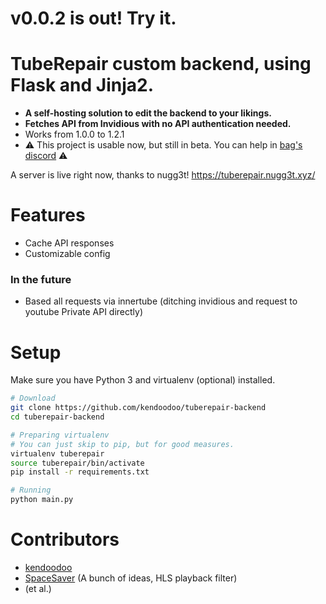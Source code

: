 # v0.0.2 is out! Try it.
# TubeRepair custom backend, using Flask and Jinja2.
- __A self-hosting solution to edit the backend to your likings.__
- __Fetches API from Invidious with no API authentication needed.__
- Works from 1.0.0 to 1.2.1
- ⚠️ This project is usable now, but still in beta. You can help in [bag's discord](https://discord.bag-xml.com) ⚠️

A server is live right now, thanks to nugg3t! https://tuberepair.nugg3t.xyz/

# Features
- Cache API responses
- Customizable config

### In the future
- Based all requests via innertube (ditching invidious and request to youtube Private API directly)

# Setup
Make sure you have Python 3 and virtualenv (optional) installed.
```bash
# Download
git clone https://github.com/kendoodoo/tuberepair-backend
cd tuberepair-backend

# Preparing virtualenv
# You can just skip to pip, but for good measures.
virtualenv tuberepair
source tuberepair/bin/activate
pip install -r requirements.txt

# Running
python main.py
```

# Contributors

- [kendoodoo](https://github.com/kendoodoo)
- [SpaceSaver](https://github.com/SpaceSaver) (A bunch of ideas, HLS playback filter)
- (et al.)
